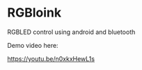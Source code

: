 # RGBloink
RGBLED control using android and bluetooth

Demo video here:

https://youtu.be/n0xkxHewL1s

